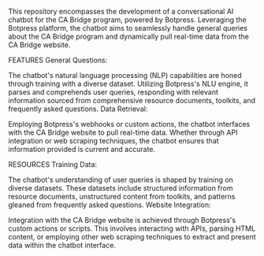 This repository encompasses the development of a conversational AI chatbot for the CA Bridge program, powered by Botpress. Leveraging the Botpress platform, the chatbot aims to seamlessly handle general queries about the CA Bridge program and dynamically pull real-time data from the CA Bridge website.

FEATURES
General Questions:

The chatbot's natural language processing (NLP) capabilities are honed through training with a diverse dataset. Utilizing Botpress's NLU engine, it parses and comprehends user queries, responding with relevant information sourced from comprehensive resource documents, toolkits, and frequently asked questions.
Data Retrieval:

Employing Botpress's webhooks or custom actions, the chatbot interfaces with the CA Bridge website to pull real-time data. Whether through API integration or web scraping techniques, the chatbot ensures that information provided is current and accurate.

RESOURCES
Training Data:

The chatbot's understanding of user queries is shaped by training on diverse datasets. These datasets include structured information from resource documents, unstructured content from toolkits, and patterns gleaned from frequently asked questions.
Website Integration:

Integration with the CA Bridge website is achieved through Botpress's custom actions or scripts. This involves interacting with APIs, parsing HTML content, or employing other web scraping techniques to extract and present data within the chatbot interface.
